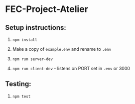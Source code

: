 # FEC-Project-Atelier

## Setup instructions:
  1. `npm install`

  2. Make a copy of `example.env` and rename to `.env`

  3. `npm run server-dev`

  4. `npm run client-dev`
    - listens on PORT set in `.env` or 3000

## Testing:
  1. `npm test`